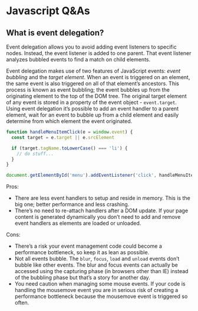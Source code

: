 # Javascript Q&As

## What is event delegation?

Event delegation allows you to avoid adding event listeners to specific nodes. Instead, the event listener is added to one parent. That event listener analyzes bubbled events to find a match on child elements.

Event delegation makes use of two features of JavaScript events: *event bubbling* and the *target element*. When an event is triggered on an element, the same event is also triggered on all of that element’s ancestors. This process is known as event bubbling; the event bubbles up from the originating element to the top of the DOM tree. The original target element of any event is stored in a property of the event object - `event.target`. Using event delegation it’s possible to add an event handler to a parent element, wait for an event to bubble up from a child element and easily determine from which element the event originated.

```js
function handleMenuItemClick(e = window.event) {
  const target = e.target || e.srcElement

  if (target.tagName.toLowerCase() === 'li') {
    // do stuff...
  }
}

document.getElementById('menu').addEventListener('click', handleMenuItemClick)
```

Pros:

- There are less event handlers to setup and reside in memory. This is the big one; better performance and less crashing.
- There’s no need to re-attach handlers after a DOM update. If your page content is generated dynamically you don’t need to add and remove event handlers as elements are loaded or unloaded.

Cons:

- There’s a risk your event management code could become a performance bottleneck, so keep it as lean as possible.
- Not all events bubble. The `blur`, `focus`, `load` and `unload` events don’t bubble like other events. The blur and focus events can actually be accessed using the capturing phase (in browsers other than IE) instead of the bubbling phase but that’s a story for another day.
- You need caution when managing some mouse events. If your code is handling the mousemove event you are in serious risk of creating a performance bottleneck because the mousemove event is triggered so often.
